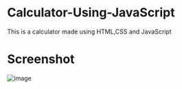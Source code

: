 # Calculator-Using-JavaScript
This is a calculator made using HTML,CSS and JavaScript
# Screenshot
![image](https://user-images.githubusercontent.com/74227860/118153213-4510e900-b433-11eb-897e-6bc3f054c87b.png)

